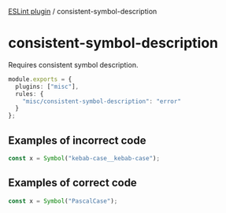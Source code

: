 [ESLint plugin](https://ilyub.github.io/eslint-plugin-misc/) / consistent-symbol-description

# consistent-symbol-description

Requires consistent symbol description.

```ts
module.exports = {
  plugins: ["misc"],
  rules: {
    "misc/consistent-symbol-description": "error"
  }
};
```

## Examples of incorrect code

```ts
const x = Symbol("kebab-case__kebab-case");
```

## Examples of correct code

```ts
const x = Symbol("PascalCase");
```